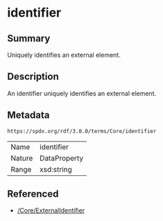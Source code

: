 <!-- Automatically generated by spec-parser v2.3.0 on 2024-07-09T17:43:37.025898+00:00 -->
<!-- SPDX-License-Identifier: Community-Spec-1.0 -->

# identifier

## Summary

Uniquely identifies an external element.


## Description

An identifier uniquely identifies an external element.


## Metadata

`https://spdx.org/rdf/3.0.0/terms/Core/identifier`


| | |
|---|---|
| Name | identifier |
| Nature | DataProperty |
| Range | xsd:string |




## Referenced

- [/Core/ExternalIdentifier](../../Core/Classes/ExternalIdentifier.md)

